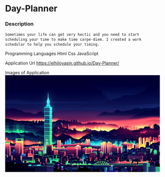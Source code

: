 # Day-Planner

### Description
```
Sometimes your life can get very hectic and you need to start scheduling your time to make time carpe-diem. I created a work schedular to help you schedule your timing. 
```

Programming Languages
Html
Css
JavaScript

Application Url
https://elhiloyasin.github.io/Day-Planner/


Images of Application
![Background Image](/citylights.webp)
